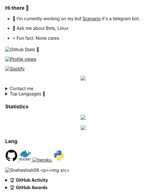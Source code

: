 ### Hi there 👋

- 🔭 I’m currently working on my bot [Scenario](https://t.me/ScenarioXbot) it's a telegram bot.

- 💬 Ask me about Bots, Linux

- ⚡ Fun fact: None cares


![Github Stats 👀](https://github-stats-alpha.vercel.app/api/?username=Snehashish06&tc=333&ic=333)

[![Profile views](https://gpvc.arturio.dev/Snehashish06)](https://github.com/Snehashish06)

[![Spotify](https://spotify-readme-3s61yj059-xditya.vercel.app/api/spotify)](https://open.spotify.com/user/on84l0syf9y9m2m84unz4h8uq)

<p align="center">
  <img src="https://readme-typing-svg.herokuapp.com?color=00FF7F&width=420&lines=Passionate+Developer+From+India;Python%2C+Linux%2C+Html">
</p> 

<details>
<summary>Contact me </summary>
 
## <img height="40" src="https://raw.githubusercontent.com/innng/innng/master/assets/kyubey.gif"/>Contact Me
<p><a href="https://t.me/U2ME_14344"><img src="https://telegra.ph/file/78c11b21dcdc65182eae0.jpg" alt="Press to Takeoff" width="340px"></a></p>

[![Group](https://img.shields.io/badge/dynamic/json?logo=telegram&label=%40The_Arc_Music&labelColor=282c34&suffix=+members&color=2CA5E0&query=%24.data.totalSubs&url=https%3A%2F%2Fapi.spencerwoo.com%2Fsubstats%2F%3Fsource%3Dtelegram%26queryKey%3DThe_Arc_Music&longCache=true%22)](https://t.me/The_Arc_Music)
[![Group](https://img.shields.io/badge/dynamic/json?logo=telegram&label=%40The_ARC_Network&labelColor=282c34&suffix=+members&color=2CA5E0&query=%24.data.totalSubs&url=https%3A%2F%2Fapi.spencerwoo.com%2Fsubstats%2F%3Fsource%3Dtelegram%26queryKey%3DThe_Arc_Music&longCache=true%22)](https://t.me/The_Arc_Network)
</details>
<details> 
<summary>Top Languages 💌</summary>
<h2 align="center">🌐 Top Languages</h2>

[![top languages](https://github-readme-stats.vercel.app/api/top-langs/?username=Snehashish06&show_icons=true&theme=radical&layout=compact)](https://github.com/Snehashish06)
![Languages](https://github-readme-stats.vercel.app/api/top-langs/?username=Snehashish06)
</details>

### Statistics
<p align="center"><a href="https://github.com/Snehashish06"><img src="https://github-readme-stats.vercel.app/api?username=Snehashish06&show_icons=true&theme=radical"></a></p>
<p align="center"><a href="https://github.com/Snehashish06"><img src="https://github-readme-stats.vercel.app/api/top-langs/?username=Snehashish06&theme=radical&layout=compact"></a></p> 


   <h3 align="left">Lang</h3>
<p align="left"> <a href="https://www.github.com/" target="_blank"> <img src="https://raw.githubusercontent.com/devicons/devicon/master/icons/github/github-original.svg" alt="github" width="40" height="40"/> </a> <a href="https://www.docker.com/" target="_blank"> <img src="https://raw.githubusercontent.com/devicons/devicon/master/icons/docker/docker-original-wordmark.svg" alt="docker" width="40" height="40"/> </a> <a href="https://heroku.com" target="_blank"> <img src="https://www.vectorlogo.zone/logos/heroku/heroku-icon.svg" alt="heroku" width="40" height="40"/> </a> <a href="https://www.python.org" target="_blank"> <img src="https://raw.githubusercontent.com/devicons/devicon/master/icons/python/python-original.svg" alt="python" width="40" height="40"/> </a> </p>

<p><img align="center" src="https://github-readme-streak-stats.herokuapp.com/?user=Snehashish06" alt="Snehashish06

![Github Trophy](https://github-profile-trophy.vercel.app/?username=Snehashish06)

</details>

<details>
    <summary>&#127942 <b>GitHub Activity</b></summary><br/>

![Metrics](https://metrics.lecoq.io/Snehashish06?template=classic&repositories.forks=true&languages=1&languages.colors=github&languages.threshold=0%25&config.timezone=Asia%2FSolo)

</details>
   
<details>
    <summary>&#127942 <b>GitHub Awards</b></summary><br/>

![Github Trophy](https://github-profile-trophy.vercel.app/?username=phaticusthiccy)
